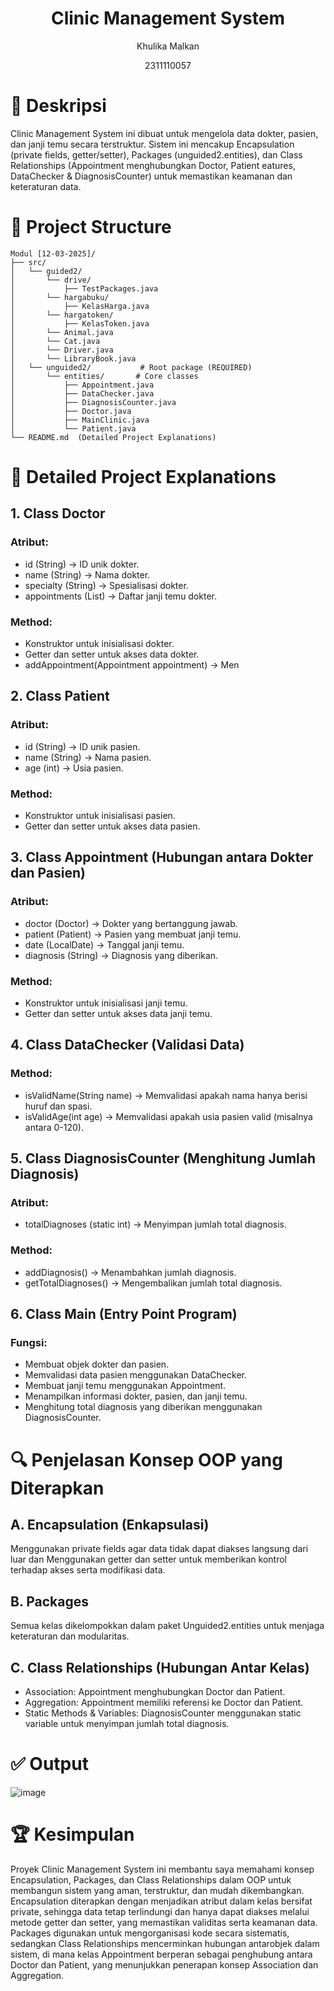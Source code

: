 # <h1 align="center">Clinic Management System</h1>
<p align="center">Khulika Malkan</p>
<p align="center">2311110057</p>

# 📖 Deskripsi
Clinic Management System ini dibuat untuk mengelola data dokter, pasien, dan janji temu secara terstruktur. Sistem ini mencakup Encapsulation (private fields, getter/setter), Packages (unguided2.entities), dan Class Relationships (Appointment menghubungkan Doctor, Patient eatures, DataChecker & DiagnosisCounter) untuk memastikan keamanan dan keteraturan data.

# 📂 Project Structure
```
Modul [12-03-2025]/
├── src/
│   └── guided2/
│       └── drive/
│           ├── TestPackages.java
│       └── hargabuku/
│           ├── KelasHarga.java
│       └── hargatoken/
│           ├── KelasToken.java
│       └── Animal.java
│       └── Cat.java
│       └── Driver.java
│       └── LibraryBook.java
│   └── unguided2/           # Root package (REQUIRED)
│       └── entities/       # Core classes
│           ├── Appointment.java
│           ├── DataChecker.java
│           ├── DiagnosisCounter.java
│           ├── Doctor.java
│           ├── MainClinic.java
│           └── Patient.java
└── README.md  (Detailed Project Explanations)
```

# 📜 Detailed Project Explanations
## 1. Class Doctor
### Atribut:
- id (String) → ID unik dokter.
- name (String) → Nama dokter.
- specialty (String) → Spesialisasi dokter.
- appointments (List) → Daftar janji temu dokter.
### Method:
- Konstruktor untuk inisialisasi dokter.
- Getter dan setter untuk akses data dokter.
- addAppointment(Appointment appointment) → Men

## 2. Class Patient
### Atribut:
- id (String) → ID unik pasien.
- name (String) → Nama pasien.
- age (int) → Usia pasien.
### Method:
- Konstruktor untuk inisialisasi pasien.
- Getter dan setter untuk akses data pasien.

## 3. Class Appointment (Hubungan antara Dokter dan Pasien)
### Atribut:
- doctor (Doctor) → Dokter yang bertanggung jawab.
- patient (Patient) → Pasien yang membuat janji temu.
- date (LocalDate) → Tanggal janji temu.
- diagnosis (String) → Diagnosis yang diberikan.
### Method:
- Konstruktor untuk inisialisasi janji temu.
- Getter dan setter untuk akses data janji temu.

## 4. Class DataChecker (Validasi Data)
### Method:
- isValidName(String name) → Memvalidasi apakah nama hanya berisi huruf dan spasi.
- isValidAge(int age) → Memvalidasi apakah usia pasien valid (misalnya antara 0-120).

## 5. Class DiagnosisCounter (Menghitung Jumlah Diagnosis)
### Atribut:
- totalDiagnoses (static int) → Menyimpan jumlah total diagnosis.
### Method:
- addDiagnosis() → Menambahkan jumlah diagnosis.
- getTotalDiagnoses() → Mengembalikan jumlah total diagnosis.

## 6. Class Main (Entry Point Program)
### Fungsi:
- Membuat objek dokter dan pasien.
- Memvalidasi data pasien menggunakan DataChecker.
- Membuat janji temu menggunakan Appointment.
- Menampilkan informasi dokter, pasien, dan janji temu.
- Menghitung total diagnosis yang diberikan menggunakan DiagnosisCounter.

# 🔍 Penjelasan Konsep OOP yang Diterapkan
## A. Encapsulation (Enkapsulasi)
Menggunakan private fields agar data tidak dapat diakses langsung dari luar dan Menggunakan getter dan setter untuk memberikan kontrol terhadap akses serta modifikasi data.
## B. Packages
Semua kelas dikelompokkan dalam paket Unguided2.entities untuk menjaga keteraturan dan modularitas.
## C. Class Relationships (Hubungan Antar Kelas)
- Association: Appointment menghubungkan Doctor dan Patient.
- Aggregation: Appointment memiliki referensi ke Doctor dan Patient.
- Static Methods & Variables: DiagnosisCounter menggunakan static variable untuk menyimpan jumlah total diagnosis.

# ✅ Output
![image](https://github.com/user-attachments/assets/13e20ebe-9a60-4347-81d5-a0db49022421)

# 🏆 Kesimpulan
Proyek Clinic Management System ini membantu saya memahami konsep Encapsulation, Packages, dan Class Relationships dalam OOP untuk membangun sistem yang aman, terstruktur, dan mudah dikembangkan. Encapsulation diterapkan dengan menjadikan atribut dalam kelas bersifat private, sehingga data tetap terlindungi dan hanya dapat diakses melalui metode getter dan setter, yang memastikan validitas serta keamanan data. Packages digunakan untuk mengorganisasi kode secara sistematis, sedangkan Class Relationships mencerminkan hubungan antarobjek dalam sistem, di mana kelas Appointment berperan sebagai penghubung antara Doctor dan Patient, yang menunjukkan penerapan konsep Association dan Aggregation.
